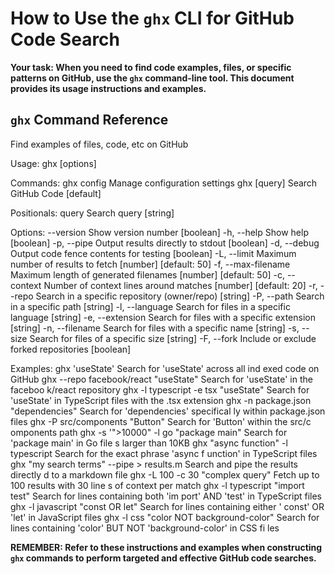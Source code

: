 # How to Use the `ghx` CLI for GitHub Code Search

**Your task: When you need to find code examples, files, or specific patterns on GitHub, use the `ghx` command-line tool. This document provides its usage instructions and examples.**

## `ghx` Command Reference

Find examples of files, code, etc on GitHub

Usage: ghx [options]

Commands:
ghx config Manage configuration settings
ghx [query] Search GitHub Code [default]

Positionals:
query Search query [string]

Options:
--version Show version number [boolean]
-h, --help Show help [boolean]
-p, --pipe Output results directly to stdout [boolean]
-d, --debug Output code fence contents for testing [boolean]
-L, --limit Maximum number of results to fetch [number] [default: 50]
-f, --max-filename Maximum length of generated filenames
[number] [default: 50]
-c, --context Number of context lines around matches
[number] [default: 20]
-r, --repo Search in a specific repository (owner/repo) [string]
-P, --path Search in a specific path [string]
-l, --language Search for files in a specific language [string]
-e, --extension Search for files with a specific extension [string]
-n, --filename Search for files with a specific name [string]
-s, --size Search for files of a specific size [string]
-F, --fork Include or exclude forked repositories [boolean]

Examples:
ghx 'useState' Search for 'useState' across all ind
exed code on GitHub
ghx --repo facebook/react "useState" Search for 'useState' in the faceboo
k/react repository
ghx -l typescript -e tsx "useState" Search for 'useState' in TypeScript
files with the .tsx extension
ghx -n package.json "dependencies" Search for 'dependencies' specifical
ly within package.json files
ghx -P src/components "Button" Search for 'Button' within the src/c
omponents path
ghx -s '">10000" -l go "package main" Search for 'package main' in Go file
s larger than 10KB
ghx "async function" -l typescript Search for the exact phrase 'async f
unction' in TypeScript files
ghx "my search terms" --pipe > results.m Search and pipe the results directly
d to a markdown file
ghx -L 100 -c 30 "complex query" Fetch up to 100 results with 30 line
s of context per match
ghx -l typescript "import test" Search for lines containing both 'im
port' AND 'test' in TypeScript files
ghx -l javascript "const OR let" Search for lines containing either '
const' OR 'let' in JavaScript files
ghx -l css "color NOT background-color" Search for lines containing 'color'
BUT NOT 'background-color' in CSS fi
les

**REMEMBER: Refer to these instructions and examples when constructing `ghx` commands to perform targeted and effective GitHub code searches.**
